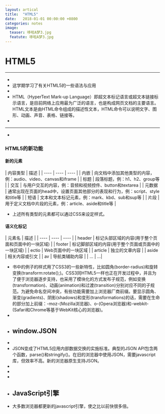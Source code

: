 ```yaml
---
layout: artical
title:  "HTML5"
date:   2018-01-01 00:00:00 +0800
categories: notes
image: 
  teaser: 哆啦A梦3.jpg
  featute: 哆啦A梦3.jpg
---
```



# HTML5
--------
 +
 + 这学期学习了有关HTML5的一些语法与应用
 +
 + HTML（HyperText Mark-up Language）即超文本标记语言或超文本链接标示语言，是目前网络上应用最为广泛的语言，也是构成网页文档的主要语言。HTML文本是由HTML命令组成的描述性文本，HTML命令可以说明文字、图形、动画、声音、表格、链接等。
 +
--------
 +
 ### HTML5的新功能
 #### 新的元素
  | 内容类型 | 描述 |
  | ---- | ---- | ---- |
 | 内嵌 | 向文档中添加其他类型的内容，例：audio、video、canvas和iframe | 
 | 标题 | 段落标题，例：h1、h2、group等 |
 | 交互 | 与用户交互的内容，例：音频和视频控件、button和textarea | 
 | 元数据 | 通常出现在页面的head中，设置页面其他部分的表现和行为，例：script、style和title等 | 
 | 短语 | 文本和文本标记元素，例：mark、kbd、sub和sup等 |
 | 片段 | 用于定义文档中片段的元素，例：article、aside和title等 |
 + 上述所有类型的元素都可以通过CSS来设定样式。
 #### 语义化标记
  | 元素名 | 描述 |
  | ---- | ---- | ---- |
 | header | 标记头部区域的内容(用于整个页面和页面中的一块区域)  | 
 | footer | 标记脚部区域的内容(用于整个页面或页面中的一块区域) | 
| ectio | Web页面中的一块区域 | 
| article	 | 独立的文章内容 | 
| aside | 相关内容或引文 | 
| av | 导航类辅助内容 | 
| ... | ...|
 + 书中的例子的样式用了CSS3的一些新特性，比如圆角(border-radius)和旋转变换(transform:rotate();)。CSS3同HTML5一样也正在开发过程中，并且为了便于浏览器逐步支持，也采用了模块化的方式发布子规范，例如变换(transformation)、动画(animation)和过渡(transition)分别对应不同的子规范。为避免命名空间冲突，有些功能需要加上浏览器厂商前缀。要显示圆角、渐变(gradients)、阴影(shadows)和变形(transformations)的话，需要在生命的部分加上前缀：-moz-(Mozilla浏览器)、o-(Opera浏览器)和-webkit-(Safari和Chrome等基于WebKit核心的浏览器)。
 +
 + ## window.JSON
 +
 + JSON变成了HTML5应用内部数据交换的实施标准。典型的JSON API包含两个函数，parse()和stringify()。在旧的浏览器中使用JSON，需要javascript库，但效率不高。新的浏览器原生支持JSON。
 +
 +
 +
 + ## JavaScript引擎
 + 大多数浏览器都更新的javascript引擎，使之比以前快很多倍。

